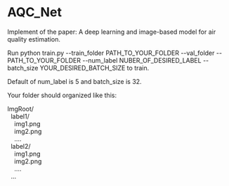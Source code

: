 # AQC_Net
Implement of the paper: A deep learning and image-based model for air quality estimation. <br/>

Run python train.py --train_folder PATH_TO_YOUR_FOLDER --val_folder --PATH_TO_YOUR_FOLDER --num_label NUBER_OF_DESIRED_LABEL --batch_size YOUR_DESIRED_BATCH_SIZE
to train. <br/>

Default of num_label is 5 and batch_size is 32. <br/>

Your folder should organized like this: <br/>

ImgRoot/ <br/>
&nbsp; label1/ <br/>
&nbsp; &nbsp; img1.png <br/>
&nbsp; &nbsp; img2.png <br/>
&nbsp; &nbsp; .... <br/>
&nbsp; label2/ <br/>
&nbsp; &nbsp; img1.png <br/>
&nbsp; &nbsp; img2.png <br/>
&nbsp; &nbsp; .... <br/>
&nbsp; ... <br/>
